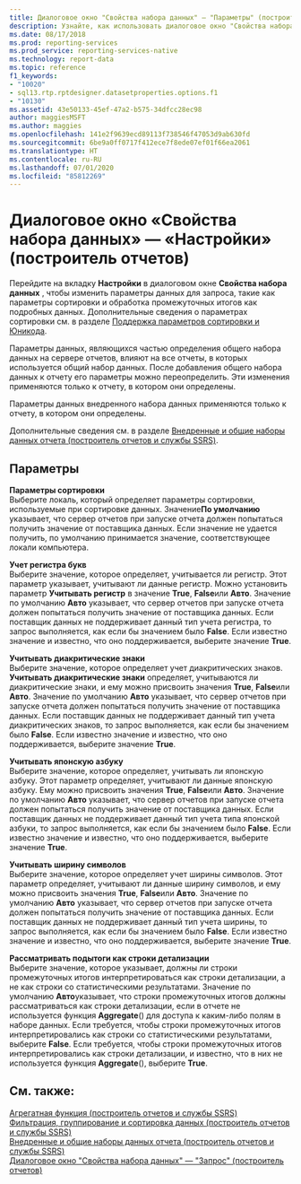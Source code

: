 ```yaml
---
title: Диалоговое окно "Свойства набора данных" — "Параметры" (построитель отчетов) | Документы Майкрософт
description: Узнайте, как использовать диалоговое окно "Свойства набора данных", чтобы изменять параметры данных, такие как параметры сортировки и обработка промежуточных итогов как подробных данных.
ms.date: 08/17/2018
ms.prod: reporting-services
ms.prod_service: reporting-services-native
ms.technology: report-data
ms.topic: reference
f1_keywords:
- "10020"
- sql13.rtp.rptdesigner.datasetproperties.options.f1
- "10130"
ms.assetid: 43e50133-45ef-47a2-b575-34dfcc28ec98
author: maggiesMSFT
ms.author: maggies
ms.openlocfilehash: 141e2f9639ecd89113f738546f47053d9ab630fd
ms.sourcegitcommit: 6be9a0ff0717f412ece7f8ede07ef01f66ea2061
ms.translationtype: HT
ms.contentlocale: ru-RU
ms.lasthandoff: 07/01/2020
ms.locfileid: "85812269"
---
```

# <a name="dataset-properties-dialog-box-options-report-builder"></a>Диалоговое окно «Свойства набора данных» — «Настройки» (построитель отчетов)
  Перейдите на вкладку **Настройки** в диалоговом окне **Свойства набора данных** , чтобы изменить параметры данных для запроса, такие как параметры сортировки и обработка промежуточных итогов как подробных данных. Дополнительные сведения о параметрах сортировки см. в разделе [Поддержка параметров сортировки и Юникода](../../relational-databases/collations/collation-and-unicode-support.md).  
  
 Параметры данных, являющихся частью определения общего набора данных на сервере отчетов, влияют на все отчеты, в которых используется общий набор данных. После добавления общего набора данных к отчету его параметры можно переопределить. Эти изменения применяются только к отчету, в котором они определены.  
  
 Параметры данных внедренного набора данных применяются только к отчету, в котором они определены.  
  
 Дополнительные сведения см. в разделе [Внедренные и общие наборы данных отчета (построитель отчетов и службы SSRS)](../../reporting-services/report-data/report-embedded-datasets-and-shared-datasets-report-builder-and-ssrs.md).  
  
## <a name="options"></a>Параметры  
 **Параметры сортировки**  
 Выберите локаль, который определяет параметры сортировки, используемые при сортировке данных. Значение**По умолчанию** указывает, что сервер отчетов при запуске отчета должен попытаться получить значение от поставщика данных. Если значение не удается получить, по умолчанию принимается значение, соответствующее локали компьютера.  
  
 **Учет регистра букв**  
 Выберите значение, которое определяет, учитывается ли регистр. Этот параметр указывает, учитывают ли данные регистр. Можно установить параметр **Учитывать регистр** в значение **True**, **False**или **Авто**. Значение по умолчанию **Авто** указывает, что сервер отчетов при запуске отчета должен попытаться получить значение от поставщика данных. Если поставщик данных не поддерживает данный тип учета регистра, то запрос выполняется, как если бы значением было **False**. Если известно значение и известно, что оно поддерживается, выберите значение **True**.  
  
 **Учитывать диакритические знаки**  
 Выберите значение, которое определяет учет диакритических знаков. **Учитывать диакритические знаки** определяет, учитываются ли диакритические знаки, и ему можно присвоить значения **True**, **False**или **Авто**. Значение по умолчанию **Авто** указывает, что сервер отчетов при запуске отчета должен попытаться получить значение от поставщика данных. Если поставщик данных не поддерживает данный тип учета диакритических знаков, то запрос выполняется, как если бы значением было **False**. Если известно значение и известно, что оно поддерживается, выберите значение **True**.  
  
 **Учитывать японскую азбуку**  
 Выберите значение, которое определяет, учитывать ли японскую азбуку. Этот параметр определяет, учитывают ли данные японскую азбуку. Ему можно присвоить значения **True**, **False**или **Авто**. Значение по умолчанию **Авто** указывает, что сервер отчетов при запуске отчета должен попытаться получить значение от поставщика данных. Если поставщик данных не поддерживает данный тип учета типа японской азбуки, то запрос выполняется, как если бы значением было **False**. Если известно значение и известно, что оно поддерживается, выберите значение **True**.  
  
 **Учитывать ширину символов**  
 Выберите значение, которое определяет учет ширины символов. Этот параметр определяет, учитывают ли данные ширину символов, и ему можно присвоить значения **True**, **False**или **Авто**. Значение по умолчанию **Авто** указывает, что сервер отчетов при запуске отчета должен попытаться получить значение от поставщика данных. Если поставщик данных не поддерживает данный тип учета ширины, то запрос выполняется, как если бы значением было **False**. Если известно значение и известно, что оно поддерживается, выберите значение **True**.  
  
 **Рассматривать подытоги как строки детализации**  
 Выберите значение, которое указывает, должны ли строки промежуточных итогов интерпретироваться как строки детализации, а не как строки со статистическими результатами. Значение по умолчанию **Авто**указывает, что строки промежуточных итогов должны рассматриваться как строки детализации, если в отчете не используется функция **Aggregate**() для доступа к каким-либо полям в наборе данных. Если требуется, чтобы строки промежуточных итогов интерпретировались как строки со статистическими результатами, выберите **False**. Если требуется, чтобы строки промежуточных итогов интерпретировались как строки детализации, и известно, что в них не используется функция **Aggregate**(), выберите **True**.  
  
## <a name="see-also"></a>См. также:  
 [Агрегатная функция (построитель отчетов и службы SSRS)](../../reporting-services/report-design/report-builder-functions-aggregate-function.md)   
 [Фильтрация, группирование и сортировка данных (построитель отчетов и службы SSRS)](../../reporting-services/report-design/filter-group-and-sort-data-report-builder-and-ssrs.md)   
 [Внедренные и общие наборы данных отчета (построитель отчетов и службы SSRS)](../../reporting-services/report-data/report-embedded-datasets-and-shared-datasets-report-builder-and-ssrs.md)   
 [Диалоговое окно "Свойства набора данных" — "Запрос" (построитель отчетов)](../../reporting-services/report-data/dataset-properties-dialog-box-query-report-builder.md)  
  
  
